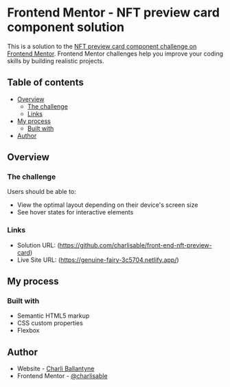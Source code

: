 # Frontend Mentor - NFT preview card component solution

This is a solution to the [NFT preview card component challenge on Frontend Mentor](https://www.frontendmentor.io/challenges/nft-preview-card-component-SbdUL_w0U). Frontend Mentor challenges help you improve your coding skills by building realistic projects. 

## Table of contents

- [Overview](#overview)
  - [The challenge](#the-challenge)
  - [Links](#links)
- [My process](#my-process)
  - [Built with](#built-with)
- [Author](#author)



## Overview

### The challenge

Users should be able to:

- View the optimal layout depending on their device's screen size
- See hover states for interactive elements



### Links

- Solution URL: (https://github.com/charlisable/front-end-nft-preview-card)
- Live Site URL: (https://genuine-fairy-3c5704.netlify.app/)

## My process

### Built with

- Semantic HTML5 markup
- CSS custom properties
- Flexbox


## Author

- Website - [Charli Ballantyne](https://charlicodes.com/)
- Frontend Mentor - [@charlisable](https://www.frontendmentor.io/profile/charlisable)

